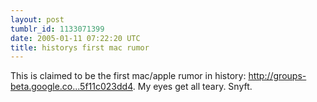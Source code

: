 ```yaml
---
layout: post
tumblr_id: 1133071399  
date: 2005-01-11 07:22:20 UTC
title: historys first mac rumor
---
```


This is claimed to be the first mac/apple rumor in history: <a href="http://groups-beta.google.com/group/net.works/msg/5965f11c023dd4" target="_blank">http://groups-beta.google.co...5f11c023dd4</a>. My eyes get all teary. Snyft.
